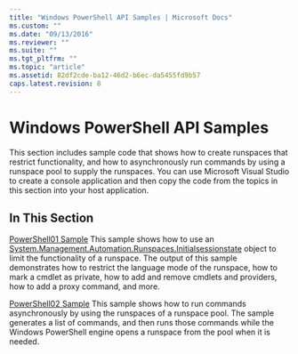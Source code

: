 ```yaml
---
title: "Windows PowerShell API Samples | Microsoft Docs"
ms.custom: ""
ms.date: "09/13/2016"
ms.reviewer: ""
ms.suite: ""
ms.tgt_pltfrm: ""
ms.topic: "article"
ms.assetid: 82df2cde-ba12-46d2-b6ec-da5455fd9b57
caps.latest.revision: 8
---
```

# Windows PowerShell API Samples

This section includes sample code that shows how to create runspaces that restrict functionality, and how to asynchronously run commands by using a runspace pool to supply the runspaces. You can use Microsoft Visual Studio to create a console application and then copy the code from the topics in this section into your host application.

## In This Section

[PowerShell01 Sample](./windows-powershell01-sample.md)
This sample shows how to use an [System.Management.Automation.Runspaces.Initialsessionstate](/dotnet/api/System.Management.Automation.Runspaces.InitialSessionState) object to limit the functionality of a runspace. The output of this sample demonstrates how to restrict the language mode of the runspace, how to mark a cmdlet as private, how to add and remove cmdlets and providers, how to add a proxy command, and more.

[PowerShell02 Sample](./windows-powershell02-sample.md)
This sample shows how to run commands asynchronously by using the runspaces of a runspace pool. The sample generates a list of commands, and then runs those commands while the Windows PowerShell engine opens a runspace from the pool when it is needed.